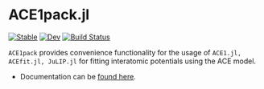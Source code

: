 # ACE1pack.jl

[![Stable](https://img.shields.io/badge/docs-stable-blue.svg)](https://acesuit.github.io/ACE1pack.jl/stable)
[![Dev](https://img.shields.io/badge/docs-dev-blue.svg)](https://acesuit.github.io/ACE1pack.jl/dev)
[![Build Status](https://github.com/acesuit/ACE1pack.jl/actions/workflows/CI.yml/badge.svg?branch=main)](https://github.com/acesuit/ACE1pack.jl/actions/workflows/CI.yml?query=branch%3Amain)

`ACE1pack` provides convenience functionality for the usage of `ACE1.jl, ACEfit.jl, JuLIP.jl` for fitting interatomic potentials using the ACE model. 
- Documentation can be [found here](https://acesuit.github.io/ACE1pack.jl/).

